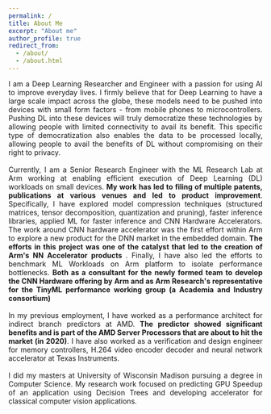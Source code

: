 ```yaml
---
permalink: /
title: About Me
excerpt: "About me"
author_profile: true
redirect_from: 
  - /about/
  - /about.html
---
```

<p align="justify"> I am a Deep Learning Researcher and Engineer with a passion for using AI to improve everyday lives. I firmly believe that for Deep Learning to have a large scale impact across the globe, these models need to be pushed into devices with small form factors - from mobile phones to microcontrollers. Pushing DL into these devices will truly democratize these technologies by allowing people with limited connectivity to avail its benefit. This specific type of democratization also enables the data to be processed locally, allowing people to avail the benefits of DL without compromising on their right to privacy.<br><br>Currently, I am a Senior Research Engineer with the ML Research Lab at Arm working at enabling efficient execution of Deep Learning (DL) workloads on small devices. <b>My work has led to filing of multiple patents, publications at various venues and led to product improvement</b>. Specifically, I have explored model compression techniques (structured matrices, tensor decomposition, quantization and pruning), faster inference libraries, applied ML for faster inference and CNN Hardware Accelerators. The work around CNN hardware accelerator was the first effort within Arm to explore a new product for the DNN market in the embedded domain. <b>The efforts in this project was one of the catalyst that led to the creation of Arm's NN Accelerator products </b>. Finally, I have also led the efforts to benchmark ML Workloads on Arm platform to isolate performance bottlenecks. <b> Both as a consultant for the newly formed team to develop the CNN Hardware offering by Arm and as Arm Research's representative for the TinyML performance working group (a Academia and Industry consortium)</b><br><br> In my previous employment, I have worked as a performance architect for indirect branch predictors at AMD. <b> The predictor showed significant benefits and is part of the AMD Server Processors that are about to hit the market (in 2020)</b>. I have also worked as a verification and design engineer for memory controllers, H.264 video encoder decoder and neural network accelerator at Texas Instruments. <br><br>I did my masters at University of Wisconsin Madison pursuing a degree in Computer Science. My research work focused on predicting GPU Speedup of an application using Decision Trees and developing accelerator for classical computer vision applications. </p>
